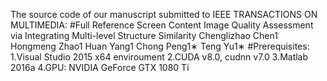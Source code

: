  The source code of our manuscript submitted to IEEE TRANSACTIONS ON MULTIMEDIA:
#Full Reference Screen Content Image Quality Assessment via Integrating Multi-level Structure Similarity
Chenglizhao Chen1
Hongmeng Zhao1
Huan Yang1
Chong Peng1∗
Teng Yu1∗
#Prerequisites:
1.Visual Studio 2015 x64 enviroument
2.CUDA v8.0, cudnn v7.0
3.Matlab 2016a
4.GPU: NVIDIA GeForce GTX 1080 Ti

